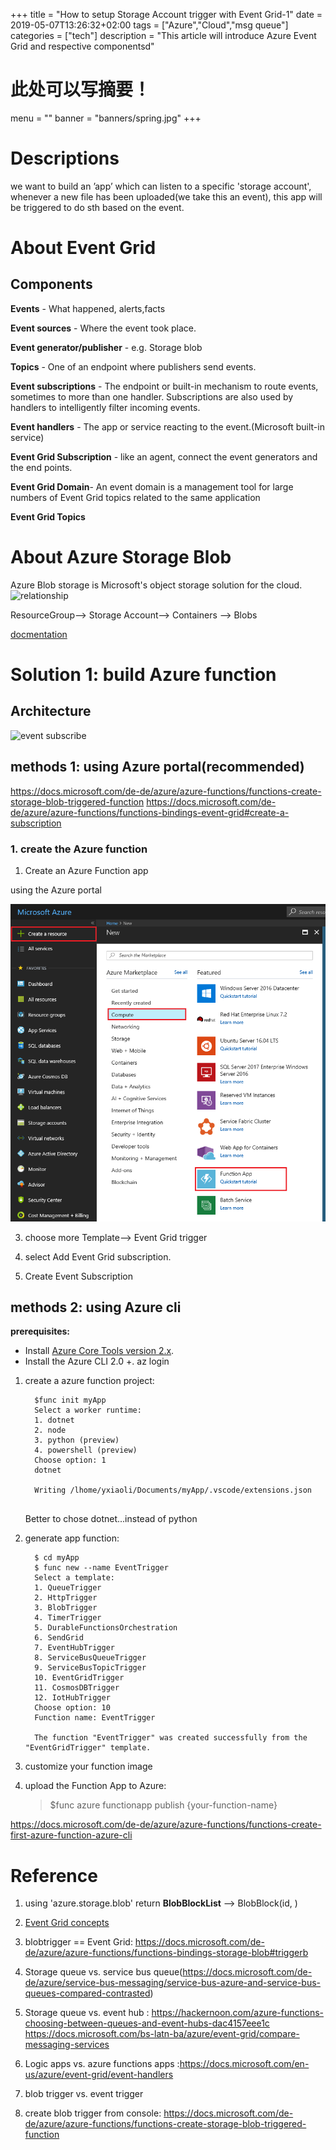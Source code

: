 +++
title =  "How to setup Storage Account trigger with Event Grid-1"
date =  2019-05-07T13:26:32+02:00
tags = ["Azure","Cloud","msg queue"]
categories = ["tech"]
description = "This article will introduce Azure Event Grid and respective componentsd"
# 此处可以写摘要！
menu = ""
banner = "banners/spring.jpg"
+++



# Descriptions

we want to build an ’app’ which can listen to a specific 'storage account', whenever
a new file has been uploaded(we take this an event), this app will be triggered to do sth
based on the event.

# About Event Grid

## Components 
**Events** - What happened, alerts,facts

**Event sources** - Where the event took place.

**Event generator/publisher** - e.g. Storage blob

**Topics** - One of an endpoint where publishers send events.

**Event subscriptions** - The endpoint or built-in mechanism to route events, sometimes to more than one handler. Subscriptions are also used by handlers to intelligently filter incoming events.

**Event handlers** - The app or service reacting to the event.(Microsoft built-in service)

**Event Grid Subscription** - like an agent, connect the event generators and the end points.

**Event Grid Domain**- An event domain is a management tool for large numbers of Event Grid topics related to the same application

**Event Grid Topics**
    
# About Azure Storage Blob
Azure Blob storage is Microsoft's object storage solution for the cloud.
![relationship](https://docs.microsoft.com/en-us/azure/storage/blobs/media/storage-blob-introduction/blob1.png)

ResourceGroup--> Storage Account--> Containers --> Blobs
 
[docmentation](https://docs.microsoft.com/en-us/azure/storage/blobs/storage-blobs-overview)

# Solution 1: build Azure function

## Architecture

![event subscribe](https://cdn-images-1.medium.com/max/1600/1*TmMc5wsTbUi6CkfrK-ojOA.png)


## methods 1: using Azure portal(recommended)

https://docs.microsoft.com/de-de/azure/azure-functions/functions-create-storage-blob-triggered-function
https://docs.microsoft.com/de-de/azure/azure-functions/functions-bindings-event-grid#create-a-subscription
### 1. create the Azure function
    
  1. Create an Azure Function app 

  using the Azure portal

  ![from Azure portal to find out](/function-app-create-flow.png)

  3. choose more Template--> Event Grid trigger 
  
  4. select Add Event Grid subscription.    
  5. Create Event Subscription

## methods 2: using Azure cli 
 
  **prerequisites:**
  - Install [Azure Core Tools version 2.x](https://docs.microsoft.com/de-de/azure/azure-functions/functions-run-local#v2).
  - Install the Azure CLI 2.0 +.
az login

  1. create a azure function project:
            
      ```
        $func init myApp
        Select a worker runtime: 
        1. dotnet
        2. node
        3. python (preview)
        4. powershell (preview)
        Choose option: 1
        dotnet
        
        Writing /lhome/yxiaoli/Documents/myApp/.vscode/extensions.json
           
      ``` 
      
      Better to chose dotnet...instead of python
       
   2. generate app function:
   
      ```
        $ cd myApp
        $ func new --name EventTrigger
        Select a template: 
        1. QueueTrigger
        2. HttpTrigger
        3. BlobTrigger
        4. TimerTrigger
        5. DurableFunctionsOrchestration
        6. SendGrid
        7. EventHubTrigger
        8. ServiceBusQueueTrigger
        9. ServiceBusTopicTrigger
        10. EventGridTrigger
        11. CosmosDBTrigger
        12. IotHubTrigger
        Choose option: 10
        Function name: EventTrigger
        
        The function "EventTrigger" was created successfully from the "EventGridTrigger" template.

      ```
   3. customize your function
        image
        
   4. upload the Function App to Azure:
       
       > $func azure functionapp publish {your-function-name}
        
  https://docs.microsoft.com/de-de/azure/azure-functions/functions-create-first-azure-function-azure-cli
  



# Reference
1. using 'azure.storage.blob'
   return **BlobBlockList**  -->  BlobBlock(id, )
   
1. [Event Grid concepts](https://docs.microsoft.com/en-us/azure/event-grid/concepts)
2. blobtrigger == Event Grid:  https://docs.microsoft.com/de-de/azure/azure-functions/functions-bindings-storage-blob#triggerb
3. Storage queue vs. service bus queue(https://docs.microsoft.com/de-de/azure/service-bus-messaging/service-bus-azure-and-service-bus-queues-compared-contrasted)
4. Storage queue vs. event hub : https://hackernoon.com/azure-functions-choosing-between-queues-and-event-hubs-dac4157eee1c
https://docs.microsoft.com/bs-latn-ba/azure/event-grid/compare-messaging-services
5. Logic apps vs. azure functions apps  :https://docs.microsoft.com/en-us/azure/event-grid/event-handlers
6. blob trigger vs. event trigger
7. create blob trigger from console:
https://docs.microsoft.com/de-de/azure/azure-functions/functions-create-storage-blob-triggered-function
